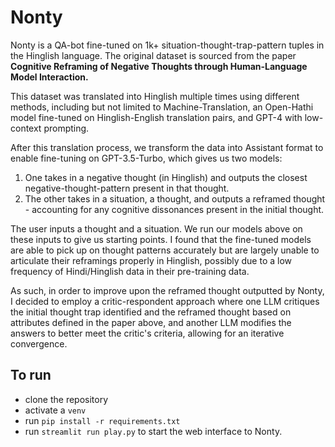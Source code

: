 # Nonty
Nonty is a QA-bot fine-tuned on 1k+ situation-thought-trap-pattern tuples in the Hinglish language.
The original dataset is sourced from the paper **Cognitive Reframing of Negative Thoughts through Human-Language Model Interaction.**

This dataset was translated into Hinglish multiple times using different methods, including but not limited to Machine-Translation, an Open-Hathi model
fine-tuned on Hinglish-English translation pairs, and GPT-4 with low-context prompting.

After this translation process, we transform the data into Assistant format to enable fine-tuning on GPT-3.5-Turbo, which gives us two models:

1. One takes in a negative thought (in Hinglish) and outputs the closest negative-thought-pattern present in that thought.
2. The other takes in a situation, a thought, and outputs a reframed thought - accounting for any cognitive dissonances present in the initial thought.


The user inputs a thought and a situation. We run our models above on these inputs to give us starting points.
I found that the fine-tuned models are able to pick up on thought patterns accurately but are largely unable
to articulate their reframings properly in Hinglish, possibly due to a low frequency of Hindi/Hinglish data 
in their pre-training data.

As such, in order to improve upon the reframed thought outputted by Nonty, I decided to 
employ a critic-respondent approach where one LLM critiques the initial thought trap identified 
and the reframed thought based on attributes defined in the paper above, and another LLM modifies 
the answers to better meet the critic's criteria, allowing for an iterative convergence.






## To run
* clone the repository
* activate a  `venv`
* run `pip install -r requirements.txt`
* run  `streamlit run play.py` to start the web interface to Nonty.